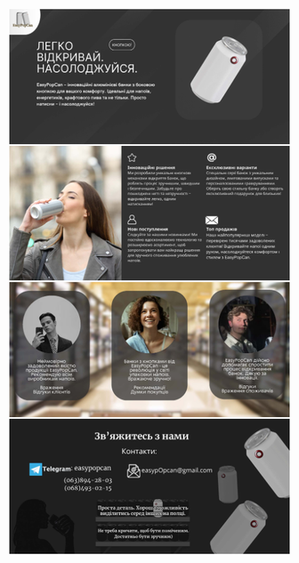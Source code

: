 <html>
  <img src="document_Page_1.jpg">
  <img src="document_Page_2.jpg">
  <img src="document_Page_3.jpg">
  <img src="document_Page_4.jpg">
</html>
